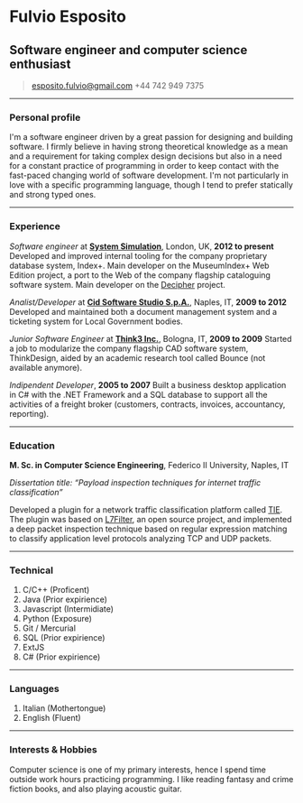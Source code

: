 # Fulvio Esposito
## Software engineer and computer science enthusiast

> [esposito.fulvio@gmail.com](mailto:esposito.fulvios@gmail.com)
> +44 742 949 7375

------

### Personal profile 

I'm a software engineer driven by a great passion for designing and building software. I firmly believe in having strong theoretical knowledge as a mean and a requirement for taking complex design decisions but also in a need for a constant practice of programming in order to keep contact with the fast-paced changing world of software development. I'm not particularly in love with a specific programming language, though I tend to prefer statically and strong typed ones.

------

### Experience

*Software engineer* at [**System Simulation**](http://ssl.co.uk), London, UK, __2012 to present__
	Developed and improved internal tooling for the company proprietary database system, Index+.
	Main developer on the MuseumIndex+ Web Edition project, a port to the Web of the company flagship cataloguing software system.
	Main developer on the [Decipher](http://decipher-research.eu/) project.

*Analist/Developer* at [**Cid Software Studio S.p.A.**](http://www.cidsoftware.it), Naples, IT, __2009 to 2012__
	Developed and maintained both a document management system and a ticketing system for Local Government bodies.


*Junior Software Engineer* at [**Think3 Inc.**](http://www.think3.eu), Bologna, IT, __2009 to 2009__
	Started a job to modularize the company flagship CAD software system, ThinkDesign, aided by an academic research tool called Bounce (not available anymore).

*Indipendent Developer*, __2005 to 2007__
	Built a business desktop application  in C# with the .NET Framework and a SQL database to support all the activities of a freight broker (customers, contracts, invoices, accountancy, reporting). 


------

### Education

**M. Sc. in Computer Science Engineering**, Federico II University, Naples, IT

_Dissertation title: “Payload inspection techniques for internet traffic classification”_

Developed a plugin for a network traffic classification platform called [TIE](http://tie.comics.unina.it/). The plugin was based on [L7Filter](http://l7-filter.sourceforge.net/), an open source project, and implemented a deep packet inspection technique based on regular expression matching to classify application level protocols analyzing TCP and UDP packets.
  
------

### Technical

1. C/C++ (Proficent)
1. Java (Prior expirience)
1. Javascript (Intermidiate)
1. Python (Exposure)
1. Git / Mercurial
1. SQL (Prior expirience)
1. ExtJS
1. C# (Prior expirience)

------

### Languages

1. Italian (Mothertongue)
1. English (Fluent)

------

### Interests & Hobbies

Computer science is one of my primary interests, hence I spend time outside work hours practicing programming. I like reading fantasy and crime fiction books, and also playing acoustic guitar.
